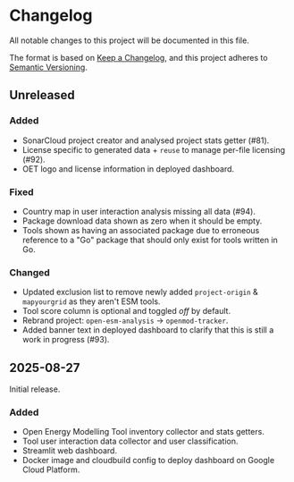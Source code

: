 <!--
SPDX-FileCopyrightText: openmod-tracker contributors

SPDX-License-Identifier: MIT
-->

<!---
Changelog headings can be any of:

Added: for new features.
Changed: for changes in existing functionality.
Deprecated: for soon-to-be removed features.
Removed: for now removed features.
Fixed: for any bug fixes.
Security: in case of vulnerabilities.

Release headings should be of the form:
## YEAR-MONTH-DAY
-->

# Changelog

All notable changes to this project will be documented in this file.

The format is based on [Keep a Changelog](https://keepachangelog.com/en/1.1.0/),
and this project adheres to [Semantic Versioning](https://semver.org/spec/v2.0.0.html).

## Unreleased

### Added

- SonarCloud project creator and analysed project stats getter (#81).
- License specific to generated data + `reuse` to manage per-file licensing (#92).
- OET logo and license information in deployed dashboard.

### Fixed

- Country map in user interaction analysis missing all data (#94).
- Package download data shown as zero when it should be empty.
- Tools shown as having an associated package due to erroneous reference to a "Go" package that should only exist for tools written in Go.

### Changed

- Updated exclusion list to remove newly added `project-origin` & `mapyourgrid` as they aren't ESM tools.
- Tool score column is optional and toggled _off_ by default.
- Rebrand project: `open-esm-analysis` -> `openmod-tracker`.
- Added banner text in deployed dashboard to clarify that this is still a work in progress (#93).

## 2025-08-27

Initial release.

### Added

- Open Energy Modelling Tool inventory collector and stats getters.
- Tool user interaction data collector and user classification.
- Streamlit web dashboard.
- Docker image and cloudbuild config to deploy dashboard on Google Cloud Platform.
